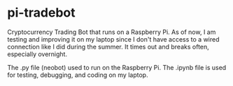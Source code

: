 # pi-tradebot
Cryptocurrency Trading Bot that runs on a Raspberry Pi.
As of now, I am testing and improving it on my laptop since I don't have access to a wired connection like I did during the summer. It times out and breaks often, especially overnight. 

The .py file (neobot) used to run on the Raspberry Pi.
The .ipynb file is used for testing, debugging, and coding on my laptop.
